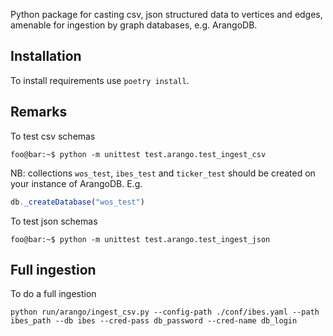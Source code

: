 Python package for casting csv, json structured data 
 to vertices and edges, amenable for ingestion by graph databases, e.g. ArangoDB.

Installation
------------

To install requirements use
``poetry install``.

Remarks
-------

To test csv schemas 

```console
foo@bar:~$ python -m unittest test.arango.test_ingest_csv
```
NB: collections `wos_test`, `ibes_test` and `ticker_test` should be created on your instance of ArangoDB.
E.g.

```js
db._createDatabase("wos_test")
```
 

To test json schemas 

```console
foo@bar:~$ python -m unittest test.arango.test_ingest_json
``` 

Full ingestion
---

To do a full ingestion

```
python run/arango/ingest_csv.py --config-path ./conf/ibes.yaml --path ibes_path --db ibes --cred-pass db_password --cred-name db_login
```